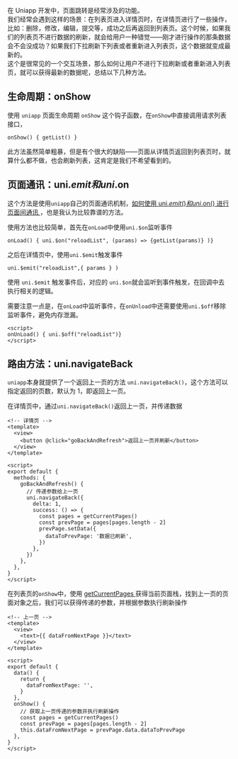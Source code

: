在 Uniapp 开发中，页面跳转是经常涉及的功能。<br/>
我们经常会遇到这样的场景：在列表页进入详情页时，在详情页进行了一些操作，比如：删除，修改，编辑，提交等，成功之后再返回到列表页。这个时候，如果我们的列表页不进行数据的刷新，就会给用户一种错觉——刚才进行操作的那条数据会不会没成功？如果我们下拉刷新下列表或者重新进入列表页，这个数据就变成最新的。<br/>
这个是很常见的一个交互场景，那么如何让用户不进行下拉刷新或者重新进入列表页，就可以获得最新的数据呢，总结以下几种方法。

## 生命周期：onShow

使用 `uniapp` 页面生命周期 `onShow` 这个钩子函数，在`onShow`中直接调用请求列表接口，

```vue
onShow() { getList() }
```

此方法虽然简单粗暴，但是有个很大的缺陷——页面从详情页返回到列表页时，就算什么都不做，也会刷新列表，这肯定是我们不希望看到的。

## 页面通讯：uni.$emit 和 uni.$on

这个方法是使用`uniapp`自己的页面通讯机制，[如何使用 uni.$emit()和uni.$on() 进行页面间通讯
](https://uniapp.dcloud.net.cn/tutorial/page.html#%E9%A1%B5%E9%9D%A2%E9%80%9A%E8%AE%AF)，也是我认为比较靠谱的方法。

使用方法也比较简单，首先在`onLoad`中使用`uni.$on`监听事件

```vue
onLoad() { uni.$on("reloadList", (params) => {getList(params)} )}
```

之后在详情页中，使用`uni.$emit`触发事件

```vue
uni.$emit("reloadList",{ params } )
```

使用 `uni.$emit` 触发事件后，对应的 `uni.$on`就会监听到事件触发，在回调中去执行相关的逻辑。

需要注意一点是，在`onLoad`中监听事件，在`onUnload`中还需要使用`uni.$off`移除监听事件，避免内存泄漏。

```vue
<script>
onUnLoad() { uni.$off("reloadList")}
</script>
```

## 路由方法：uni.navigateBack

`uniapp`本身就提供了一个返回上一页的方法 `uni.navigateBack()`，这个方法可以指定返回的页数，默认为 1，即返回上一页。

在详情页中，通过`uni.navigateBack()`返回上一页，并传递数据

```vue
<!-- 详情页 -->
<template>
  <view>
    <button @click="goBackAndRefresh">返回上一页并刷新</button>
  </view>
</template>

<script>
export default {
  methods: {
    goBackAndRefresh() {
      // 传递参数给上一页
      uni.navigateBack({
        delta: 1,
        success: () => {
          const pages = getCurrentPages()
          const prevPage = pages[pages.length - 2]
          prevPage.setData({
            dataToPrevPage: '数据已刷新',
          })
        },
      })
    },
  },
}
</script>
```

在列表页的`onShow`中，使用 [getCurrentPages
](https://zh.uniapp.dcloud.io/api/window/window.html#getcurrentpages)获得当前页面栈，找到上一页的页面对象之后，我们可以获得传递的参数，并根据参数执行刷新操作

```vue
<!-- 上一页 -->
<template>
  <view>
    <text>{{ dataFromNextPage }}</text>
  </view>
</template>

<script>
export default {
  data() {
    return {
      dataFromNextPage: '',
    }
  },
  onShow() {
    // 获取上一页传递的参数并执行刷新操作
    const pages = getCurrentPages()
    const prevPage = pages[pages.length - 2]
    this.dataFromNextPage = prevPage.data.dataToPrevPage
  },
}
</script>
```
